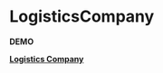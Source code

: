 # LogisticsCompany

<b>DEMO<b>

 [Logistics Company](https://denizkiskanc.github.io/LogisticsCompany/Logisticscompany)

